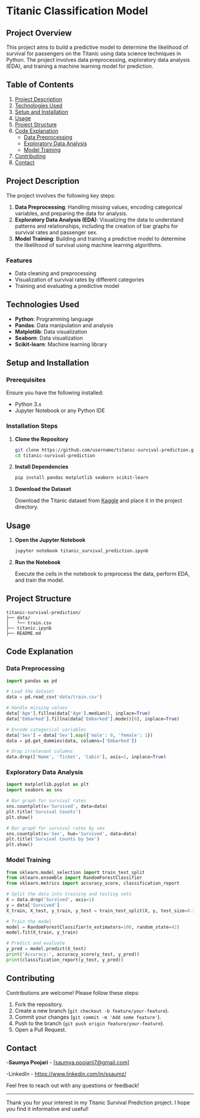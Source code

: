 # Titanic Classification Model

## Project Overview

This project aims to build a predictive model to determine the likelihood of survival for passengers on the Titanic using data science techniques in Python. The project involves data preprocessing, exploratory data analysis (EDA), and training a machine learning model for prediction.

## Table of Contents

1. [Project Description](#project-description)
2. [Technologies Used](#technologies-used)
3. [Setup and Installation](#setup-and-installation)
4. [Usage](#usage)
5. [Project Structure](#project-structure)
6. [Code Explanation](#code-explanation)
   - [Data Preprocessing](#data-preprocessing)
   - [Exploratory Data Analysis](#exploratory-data-analysis)
   - [Model Training](#model-training)
7. [Contributing](#contributing)
8. [Contact](#contact)

## Project Description

The project involves the following key steps:

1. **Data Preprocessing**: Handling missing values, encoding categorical variables, and preparing the data for analysis.
2. **Exploratory Data Analysis (EDA)**: Visualizing the data to understand patterns and relationships, including the creation of bar graphs for survival rates and passenger sex.
3. **Model Training**: Building and training a predictive model to determine the likelihood of survival using machine learning algorithms.

### Features

- Data cleaning and preprocessing
- Visualization of survival rates by different categories
- Training and evaluating a predictive model

## Technologies Used

- **Python**: Programming language
- **Pandas**: Data manipulation and analysis
- **Matplotlib**: Data visualization
- **Seaborn**: Data visualization
- **Scikit-learn**: Machine learning library

## Setup and Installation

### Prerequisites

Ensure you have the following installed:

- Python 3.x
- Jupyter Notebook or any Python IDE

### Installation Steps

1. **Clone the Repository**

   ```bash
   git clone https://github.com/username/titanic-survival-prediction.git
   cd titanic-survival-prediction
   ```

2. **Install Dependencies**

   ```bash
   pip install pandas matplotlib seaborn scikit-learn
   ```

3. **Download the Dataset**

   Download the Titanic dataset from [Kaggle](https://www.kaggle.com/c/titanic/data) and place it in the project directory.

## Usage

1. **Open the Jupyter Notebook**

   ```bash
   jupyter notebook titanic_survival_prediction.ipynb
   ```

2. **Run the Notebook**

   Execute the cells in the notebook to preprocess the data, perform EDA, and train the model.

## Project Structure

```
titanic-survival-prediction/
├── data/
│   └── train.csv
├── titanic.ipynb
├── README.md
```

## Code Explanation

### Data Preprocessing

```python
import pandas as pd

# Load the dataset
data = pd.read_csv('data/train.csv')

# Handle missing values
data['Age'].fillna(data['Age'].median(), inplace=True)
data['Embarked'].fillna(data['Embarked'].mode()[0], inplace=True)

# Encode categorical variables
data['Sex'] = data['Sex'].map({'male': 0, 'female': 1})
data = pd.get_dummies(data, columns=['Embarked'])

# Drop irrelevant columns
data.drop(['Name', 'Ticket', 'Cabin'], axis=1, inplace=True)
```

### Exploratory Data Analysis

```python
import matplotlib.pyplot as plt
import seaborn as sns

# Bar graph for survival rates
sns.countplot(x='Survived', data=data)
plt.title('Survival Counts')
plt.show()

# Bar graph for survival rates by sex
sns.countplot(x='Sex', hue='Survived', data=data)
plt.title('Survival Counts by Sex')
plt.show()
```

### Model Training

```python
from sklearn.model_selection import train_test_split
from sklearn.ensemble import RandomForestClassifier
from sklearn.metrics import accuracy_score, classification_report

# Split the data into training and testing sets
X = data.drop('Survived', axis=1)
y = data['Survived']
X_train, X_test, y_train, y_test = train_test_split(X, y, test_size=0.2, random_state=42)

# Train the model
model = RandomForestClassifier(n_estimators=100, random_state=42)
model.fit(X_train, y_train)

# Predict and evaluate
y_pred = model.predict(X_test)
print('Accuracy:', accuracy_score(y_test, y_pred))
print(classification_report(y_test, y_pred))
```

## Contributing

Contributions are welcome! Please follow these steps:

1. Fork the repository.
2. Create a new branch (`git checkout -b feature/your-feature`).
3. Commit your changes (`git commit -m 'Add some feature'`).
4. Push to the branch (`git push origin feature/your-feature`).
5. Open a Pull Request.


## Contact

-**Saumya Poojari** - [saumya.poojarii7@gmail.com]

-LinkedIn - https://www.linkedin.com/in/ssaumz/

Feel free to reach out with any questions or feedback!

---

Thank you for your interest in my Titanic Survival Prediction project. I hope you find it informative and useful!


